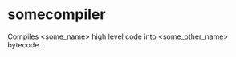 somecompiler
============

Compiles &lt;some_name> high level code into &lt;some_other_name> bytecode.
